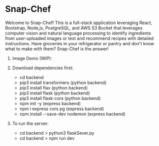 # Snap-Chef

Welcome to Snap-Chef! This is a full-stack application leveraging React, Bootstrap, Node,js, PostgreSQL, and AWS S3 Bucket that leverages computer vision and natural language processing to identify ingredients from user-uploaded images or text and recommend recipes with detailed instructions. Have groceries in your refrigerator or pantry and don't know what to make with them? Snap-Chef is the answer!

1. Image Demo (WIP):

2. Download dependencies first:<br>

   - cd backend<br>
   - pip3 install transformers (python backend)<br>
   - pip3 install flax (python backend)<br>
   - pip3 install flask (python backend)<br>
   - pip3 install flask-cors (python backend)<br>
   - npm init -y (express backend)<br>
   - npm i express cors pg (express backend)<br>
   - npm install --save-dev nodemon (express backend)<br>

3. To run the server:<br>
   - cd backend > python3 flaskSever.py<br>
   - cd backend > npm run dev<br>
